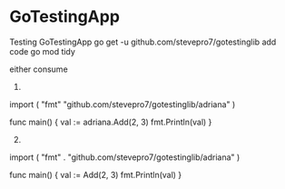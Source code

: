 # GoTestingApp
Testing GoTestingApp
go get -u github.com/stevepro7/gotestinglib
add code
go mod tidy

either consume

01.
import (
	"fmt"
	"github.com/stevepro7/gotestinglib/adriana"
)

func main() {
	val := adriana.Add(2, 3)
    fmt.Println(val)
}


02.
import (
	"fmt"
	. "github.com/stevepro7/gotestinglib/adriana"
)

func main() {
	val := Add(2, 3)
    fmt.Println(val)
}

